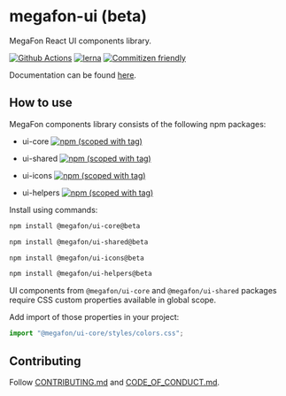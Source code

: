 # megafon-ui (beta)

MegaFon React UI components library.

[![Github Actions](https://github.com/MegafonWebLab/megafon-ui/workflows/megafon-ui%20CI/badge.svg)](https://github.com/MegafonWebLab/megafon-ui/actions)
[![lerna](https://img.shields.io/badge/maintained%20with-lerna-cc00ff.svg)](https://lerna.js.org/)
[![Commitizen friendly](https://img.shields.io/badge/commitizen-friendly-brightgreen.svg)](http://commitizen.github.io/cz-cli/)

Documentation can be found [here](https://docs-beta.ui.megafon.ru/intro).

## How to use

MegaFon components library consists of the following npm packages:

- ui-core
[![npm (scoped with tag)](https://img.shields.io/npm/v/@megafon/ui-core/beta?label=%40megafon%2Fui-core)](https://www.npmjs.com/package/@megafon/ui-core/v/beta)


- ui-shared
[![npm (scoped with tag)](https://img.shields.io/npm/v/@megafon/ui-shared/beta?label=%40megafon%2Fui-shared)](https://www.npmjs.com/package/@megafon/ui-shared/v/beta)


- ui-icons
[![npm (scoped with tag)](https://img.shields.io/npm/v/@megafon/ui-icons/beta?label=%40megafon%2Fui-icons)](https://www.npmjs.com/package/@megafon/ui-icons/v/beta)


- ui-helpers
[![npm (scoped with tag)](https://img.shields.io/npm/v/@megafon/ui-helpers/beta?label=%40megafon%2Fui-helpers)](https://www.npmjs.com/package/@megafon/ui-helpers/v/beta)

Install using commands:

```bash
npm install @megafon/ui-core@beta
```
```bash
npm install @megafon/ui-shared@beta
```
```bash
npm install @megafon/ui-icons@beta
```
```bash
npm install @megafon/ui-helpers@beta
```

UI components from `@megafon/ui-core` and `@megafon/ui-shared` packages require CSS custom properties available in
global scope.

Add import of those properties in your project:

```ts
import "@megafon/ui-core/styles/colors.css";
```

## Contributing

Follow [CONTRIBUTING.md](https://github.com/MegafonWebLab/megafon-ui/blob/master/CONTRIBUTING.md) and [CODE_OF_CONDUCT.md](https://github.com/MegafonWebLab/megafon-ui/blob/master/CODE_OF_CONDUCT.md).
